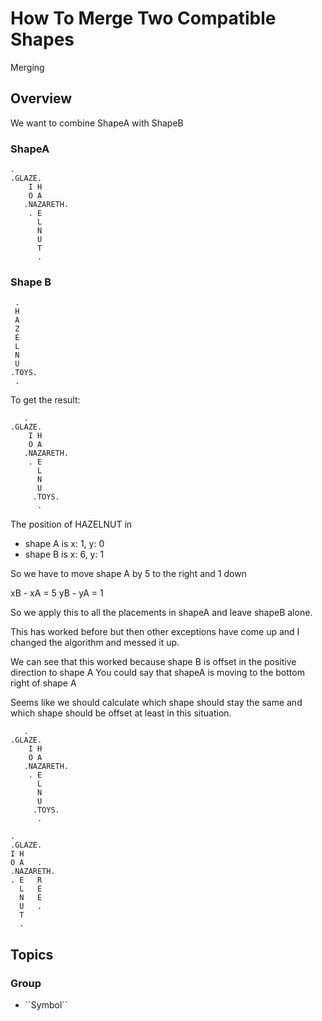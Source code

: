 # How To Merge Two Compatible Shapes

Merging

## Overview

We want to combine ShapeA with ShapeB

### ShapeA

```
.        
.GLAZE.      
    I H      
    O A      
   .NAZARETH.
    . E      
      L      
      N      
      U      
      T      
      .      
```

### Shape B

```
 .    
 H    
 A    
 Z    
 E    
 L    
 N    
 U    
.TOYS.
 .     
```

To get the result:

```
   .        
.GLAZE.      
    I H      
    O A      
   .NAZARETH.
    . E      
      L      
      N      
      U      
     .TOYS.  
      .      
```

The position of HAZELNUT in 
* shape A is x: 1, y: 0
* shape B is x: 6, y: 1

So we have to move shape A by 5 to the right and 1 down

xB - xA = 5
yB - yA = 1

So we apply this to all the placements in shapeA and leave shapeB alone.

This has worked before but then other exceptions have come up and I changed the algorithm and messed it up.

We can see that this worked because shape B is offset in the positive direction to shape A
You could say that shapeA is moving to the bottom right of shape A

Seems like we should calculate which shape should stay the same and which shape should be offset at least in this situation.


```
   .        
.GLAZE.      
    I H      
    O A      
   .NAZARETH.
    . E      
      L      
      N      
      U      
     .TOYS.  
      .      
```

```
.        
.GLAZE.      
I H      
O A   .  
.NAZARETH.
. E   R  
  L   E  
  N   E  
  U   .  
  T      
  .      
```

## Topics

### <!--@START_MENU_TOKEN@-->Group<!--@END_MENU_TOKEN@-->

- <!--@START_MENU_TOKEN@-->``Symbol``<!--@END_MENU_TOKEN@-->
